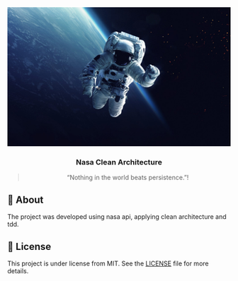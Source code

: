 <img alt="Ignite" src="lib/features/presenter/assets/images/wallpaper.jpg"/>

<h3 align="center">
  Nasa Clean Architecture
</h3>

<blockquote align="center">“Nothing in the world beats persistence.”!</blockquote>

## :rocket: About

The project was developed using nasa api, applying clean architecture and tdd.

## :memo: License

This project is under license from MIT. See the [LICENSE](LICENSE) file for more details.